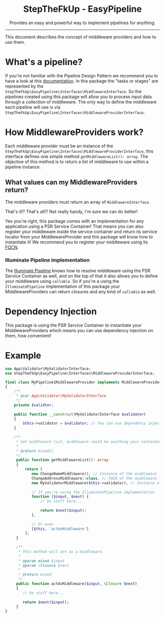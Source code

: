 <div align="center">
    <h1>StepTheFkUp - EasyPipeline</h1>
    <p>Provides an easy and powerful way to implement pipelines for anything.</p>
</div>

---

This document describes the concept of middleware providers and how to use them.

# What's a pipeline?

If you're not familiar with the Pipeline Design Pattern we recommend you to have a look at this [documentation][1].
In this package the "tasks or stages" are represented by the `StepTheFkUp\EasyPipeline\Interfaces\MiddlewareInterface`.
So the pipelines created using this package will allow you to process input data through a collection of middleware.
The only way to define the middleware each pipeline will use is via `StepTheFkUp\EasyPipeline\Interfaces\MiddlewareProviderInterface`.

# How MiddlewareProviders work?

Each middleware provider must be an instance of the `StepTheFkUp\EasyPipeline\Interfaces\MiddlewareProviderInterface`,
this interface defines one simple method `getMiddlewareList(): array`. The objective of this method is to return a list
of middleware to use within a pipeline instance.

## What values can my MiddlewareProviders return?

The middleware providers must return an array of `MiddlewareInterface`.


That's it!? That's all!? Not really handy, I'm sure we can do better!


Yes you're right, this package comes with an implementation for any application using a PSR Service Container!
That means you can also register your middleware inside the service container and return its service locator from your
MiddlewareProvider and this package will know how to instantiate it! We recommend you to register your middleware using
its [FQCN][2].

### Illuminate Pipeline implementation

The [Illuminate Pipeline][3] knows how to resolve middleware using the PSR Service Container as well, and on the top of 
that it also allows you to define your middleware using `callable`. So if you're a using the `IlluminatePipeline` 
implementation of this package your MiddlewareProviders can return closures and any kind of `callable` as well.

# Dependency Injection

This package is using the PSR Service Container to instantiate your MiddlewareProviders which means you can use 
dependency injection on them, how convenient!

# Example

```php
use App\Validator\MyValidatorInterface;
use StepTheFkUp\EasyPipeline\Interfaces\MiddlewareProviderInterface;

final class MyPipeline1MiddlewareProvider implements MiddlewareProviderInterface
{
    /**
     * @var App\Validator\MyValidatorInterface
     */
    private $validtor;
    
    public function __construct(MyValidatorInterface $validator)
    {
        $this->validator = $validator; // You can use dependency injection
    }
    
    /**
     * Get middleware list, middleware could be anything your container can resolve.
     *
     * @return mixed[]
     */
     public function getMiddlewareList(): array
     {
         return [
            new ChangeNameMiddleware(), // Instance of the middleware
            ChangeAddressMiddleware::class, // FQCN of the middleware to be resolve by the service container
            new MyValidatorMiddleware($this->validator), // Instance of the middleware with dependency injection
            
            // If you're using the IlluminatePipeline implementation
            function ($input, $next) {
                // Do stuff here...
                
                return $next($input);
            },
            
            // Or even
            [$this, 'actAsMiddleware']
         ];
     }
     
     /**
      * This method will act as a middleware.
      * 
      * @param mixed $input
      * @param \Closure $next
      *
      * @return mixed
      */
     public function actAsMiddleware($input, \Closure $next)
     {
        // Do stuff here...
                        
        return $next($input);
     }
}
```

[1]: https://www.cise.ufl.edu/research/ParallelPatterns/PatternLanguage/AlgorithmStructure/Pipeline.htm
[2]: https://en.wikipedia.org/wiki/Fully_qualified_name
[3]: https://packagist.org/packages/illuminate/pipeline